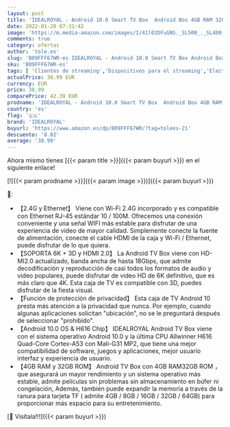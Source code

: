 ```yaml
---
layout: post
title: 'IDEALROYAL - Android 10.0 Smart TV Box  Android Box 4GB RAM 32GB ROM Allwinner H616 Quad-Core Mali-G31 MP2 GPU with 2.4/5.0GHz WiFi BT5.0 10/100M Ethernet   Support 6K /3D /1080P /HDMI 2.0/ H.265'
date: 2022-01-28 07:31:42
image: 'https://m.media-amazon.com/images/I/41l02DFuGNS._SL500_._SL400_.jpg'
comments: true
category: ofertas
author: 'tole.es'
slug: 'B09FFF67WR-es IDEALROYAL - Android 10.0 Smart TV Box Android Box 4GB RAM...'
sku: 'B09FFF67WR-es'
tags: [ 'Clientes de streaming','Dispositivos para el streaming','Electrónica','Equipos de audio y Hi-Fi','idealroyal','smart','tv', ]
actualPrice: 38.99 EUR
currency: EUR
price: 38.99
comparePrice: 42.39 EUR
prodname: 'IDEALROYAL - Android 10.0 Smart TV Box  Android Box 4GB RAM 32GB ROM Allwinner H616 Quad-Core Mali-G31 MP2 GPU with 2.4/5.0GHz WiFi BT5.0 10/100M Ethernet   Support 6K /3D /1080P /HDMI 2.0/ H.265'
country: 'es'
flag: '🇪🇸'
brand: 'IDEALROYAL'
buyurl: 'https://www.amazon.es/dp/B09FFF67WR/?tag=tolees-21'
descuento: '8.02'
average: '38.99'
---
```


Ahora mismo tienes [{{< param title >}}]({{< param buyurl >}}) en el siguiente enlace!

[![{{< param prodname >}}]({{< param image >}})]({{< param buyurl >}})

🔎:

- 【2.4G y Ethernet】 Viene con Wi-Fi 2.4G incorporado y es compatible con Ethernet RJ-45 estándar 10 / 100M. Ofrecemos una conexión conveniente y una señal WIFI más estable para disfrutar de una experiencia de video de mayor calidad. Simplemente conecte la fuente de alimentación, conecte el cable HDMI de la caja y Wi-Fi / Ethernet, puede disfrutar de lo que quiera.
- 【SOPORTA 6K + 3D y HDMI 2.0】 La Android TV Box viene con HD-MI2.0 actualizado, banda ancha de hasta 18Gbps, que admite decodificación y reproducción de casi todos los formatos de audio y video populares, puede disfrutar de video HD de 6K definitivo, que es más claro que 4K. Esta caja de TV es compatible con 3D, puedes disfrutar de la fiesta visual.
- 【Función de protección de privacidad】 Esta caja de TV Android 10 presta más atención a la privacidad que nunca. Por ejemplo, cuando algunas aplicaciones solicitan "ubicación", no se le preguntará después de seleccionar "prohibido".
- 【Android 10.0 OS & H616 Chip】 IDEALROYAL Android TV Box viene con el sistema operativo Android 10.0 y la última CPU Allwinner H616 Quad-Core Cortex-A53 con Mali-G31 MP2, que tiene una mejor compatibilidad de software, juegos y aplicaciones, mejor usuario interfaz y experiencia de usuario.
- 【4GB RAM y 32GB ROM】 Android TV Box con 4GB RAM32GB ROM ， que asegurará un mayor rendimiento y un sistema operativo más estable, admite películas sin problemas sin almacenamiento en búfer ni congelación, Además, también puede expandir la memoria a través de la ranura para tarjeta TF ( admite 4GB / 8GB / 16GB / 32GB / 64GB) para proporcionar más espacio para su entretenimiento.

[🛒 Visítala!!!]({{< param buyurl >}})
